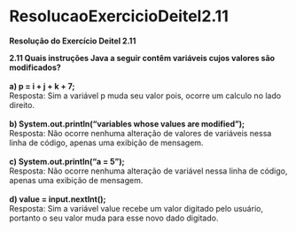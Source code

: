 # ResolucaoExercicioDeitel2.11

**Resolução do Exercício Deitel 2.11**

**2.11 Quais instruções Java a seguir contêm variáveis cujos valores são modificados?**<br><br>
**a) p = i + j + k + 7;**<br>
Resposta: Sim a variável p muda seu valor pois, ocorre um calculo no lado direito. <br><br>
**b) System.out.println(“variables whose values are modified”);**<br>
Resposta: Não ocorre nenhuma alteração de valores de variáveis nessa linha de código, apenas uma exibição de mensagem. <br><br>
**c) System.out.println(“a = 5”);**<br>
Resposta: Não ocorre nenhuma alteração de variável nessa linha de código, apenas uma exibição de mensagem.<br><br>
**d) value = input.nextInt();**<br>
Resposta: Sim a variável value recebe um valor digitado pelo usuário, portanto o seu valor muda para esse novo dado digitado.<br><br>
